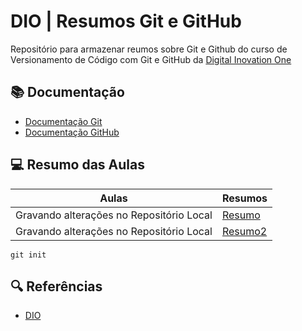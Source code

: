 # DIO | Resumos Git e GitHub

Repositório para armazenar reumos sobre Git e Github do curso de Versionamento de Código com Git e GitHub da [Digital Inovation One](https://www.dio.me/)

## 📚 Documentação
- [Documentação Git](https://git-scm.com/doc)
- [Documentação GitHub](https://docs.github.com.br/)

## 💻 Resumo das Aulas

|  Aulas  |  Resumos  |
|---------|-----------|
| Gravando alterações no Repositório Local | [Resumo]() |
| Gravando alterações no Repositório Local | [Resumo2]() |

```
git init
```

## 🔍 Referências
- [DIO]()

